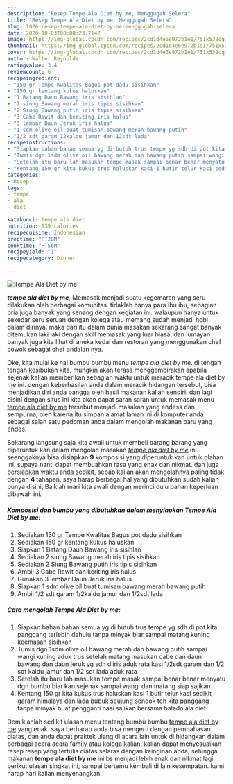 ```yaml
---
description: "Resep Tempe Ala Diet by me, Menggugah Selera"
title: "Resep Tempe Ala Diet by me, Menggugah Selera"
slug: 1026-resep-tempe-ala-diet-by-me-menggugah-selera
date: 2020-10-03T08:08:23.714Z
image: https://img-global.cpcdn.com/recipes/2cd1d4e6e972b1e1/751x532cq70/tempe-ala-diet-by-me-foto-resep-utama.jpg
thumbnail: https://img-global.cpcdn.com/recipes/2cd1d4e6e972b1e1/751x532cq70/tempe-ala-diet-by-me-foto-resep-utama.jpg
cover: https://img-global.cpcdn.com/recipes/2cd1d4e6e972b1e1/751x532cq70/tempe-ala-diet-by-me-foto-resep-utama.jpg
author: Walter Reynolds
ratingvalue: 3.4
reviewcount: 6
recipeingredient:
- "150 gr Tempe Kwalitas Bagus pot dadu sisihkan"
- "150 gr kentang kukus haluskan"
- "1 Batang Daun Bawang iris sisihlan"
- "2 siung Bawang merah iris tipis sisihkan"
- "2 Siung Bawang putih iris tipis sisihkan"
- "3 Cabe Rawit dan keriting iris halus"
- "3 lembar Daun Jeruk iris halus"
- "1 sdm olive oil buat tumisan bawang merah bawang putih"
- "1/2 sdt garam 12kaldu jamur dan 12sdt lada"
recipeinstructions:
- "Siapkan bahan bahan semua yg di butuh trus tempe yg sdh di pot kita panggang terlebih dahulu tanpa minyak biar sampai matang kuning keemasan sisihkan"
- "Tumis dgn 1sdm olive oil bawang merah dan bawang putih sampai wangi kuning aduk trus setelah matang masukan cabe dan daun bawang dan daun jeruk yg sdh diiris aduk rata kasi 1/2sdt garam dan 1/2 sdt kaldu jamur dan 1/2 sdt lada aduk rata"
- "Setelah itu baru lah masukan tempe masak sampai benar benar menyatu dgn bumbu biar kan sejenak sampai wangi dan matang siap sajikan"
- "Kentang 150 gr kita kukus trus haluskan kasi 1 butir telur kasi sedikit garam himalaya dan lada bubuk seujung sendok teh kita panggang tanpa minyak buat pengganti nasi sajikan bersama balado ala diet"
categories:
- Resep
tags:
- tempe
- ala
- diet

katakunci: tempe ala diet 
nutrition: 139 calories
recipecuisine: Indonesian
preptime: "PT28M"
cooktime: "PT56M"
recipeyield: "1"
recipecategory: Dinner

---
```



![Tempe Ala Diet by me](https://img-global.cpcdn.com/recipes/2cd1d4e6e972b1e1/751x532cq70/tempe-ala-diet-by-me-foto-resep-utama.jpg)

<b><i>tempe ala diet by me</i></b>, Memasak menjadi suatu kegemaran yang seru dilakukan oleh berbagai komunitas. tidaklah hanya para ibu ibu, sebagian pria juga banyak yang senang dengan kegiatan ini. walaupun hanya untuk sekedar seru seruan dengan kolega atau memang sudah menjadi hobi dalam dirinya. maka dari itu dalam dunia masakan sekarang sangat banyak ditemukan laki laki dengan skill memasak yang luar biasa, dan lumayan banyak juga kita lihat di aneka kedai dan restoran yang menggunakan chef cowok sebagai chef andalan nya.

Oke, kita mulai ke hal bumbu bumbu menu <i>tempe ala diet by me</i>. di tengah tengah kesibukan kita, mungkin akan terasa menggembirakan apabila sejenak kalian memberikan sebagian waktu untuk meracik tempe ala diet by me ini. dengan keberhasilan anda dalam meracik hidangan tersebut, bisa menjadikan diri anda bangga oleh hasil makanan kalian sendiri. dan lagi disini dengan situs ini kita akan dapat saran saran untuk memasak menu <u>tempe ala diet by me</u> tersebut menjadi masakan yang endess dan sempurna, oleh karena itu simpan alamat laman ini di komputer anda sebagai salah satu pedoman anda dalam mengolah makanan baru yang endes.




Sekarang langsung saja kita awali untuk membeli barang barang yang diperuntuk kan dalam mengolah masakan <u><i>tempe ala diet by me</i></u> ini. seenggaknya bisa disiapkan <b>9</b> komposisi yang diperuntuk kan untuk olahan ini. supaya nanti dapat membuahkan rasa yang enak dan nikmat. dan juga persiapkan waktu anda sedikit, sebab kalian akan mengolahnya paling tidak dengan <b>4</b> tahapan. saya harap berbagai hal yang dibutuhkan sudah kalian punya disini, Baiklah mari kita awali dengan merinci dulu bahan keperluan dibawah ini.

<!--inarticleads1-->

##### Komposisi dan bumbu yang dibutuhkan dalam menyiapkan Tempe Ala Diet by me:

1. Sediakan 150 gr Tempe Kwalitas Bagus pot dadu sisihkan
1. Sediakan 150 gr kentang kukus haluskan
1. Siapkan 1 Batang Daun Bawang iris sisihlan
1. Sediakan 2 siung Bawang merah iris tipis sisihkan
1. Sediakan 2 Siung Bawang putih iris tipis sisihkan
1. Ambil 3 Cabe Rawit dan keriting iris halus
1. Gunakan 3 lembar Daun Jeruk iris halus
1. Siapkan 1 sdm olive oil buat tumisan bawang merah bawang putih
1. Ambil 1/2 sdt garam 1/2kaldu jamur dan 1/2sdt lada




<!--inarticleads2-->

##### Cara mengolah Tempe Ala Diet by me:

1. Siapkan bahan bahan semua yg di butuh trus tempe yg sdh di pot kita panggang terlebih dahulu tanpa minyak biar sampai matang kuning keemasan sisihkan
1. Tumis dgn 1sdm olive oil bawang merah dan bawang putih sampai wangi kuning aduk trus setelah matang masukan cabe dan daun bawang dan daun jeruk yg sdh diiris aduk rata kasi 1/2sdt garam dan 1/2 sdt kaldu jamur dan 1/2 sdt lada aduk rata
1. Setelah itu baru lah masukan tempe masak sampai benar benar menyatu dgn bumbu biar kan sejenak sampai wangi dan matang siap sajikan
1. Kentang 150 gr kita kukus trus haluskan kasi 1 butir telur kasi sedikit garam himalaya dan lada bubuk seujung sendok teh kita panggang tanpa minyak buat pengganti nasi sajikan bersama balado ala diet




Demikianlah sedikit ulasan menu tentang bumbu bumbu <u>tempe ala diet by me</u> yang enak. saya berharap anda bisa mengerti dengan pembahasan diatas, dan anda dapat praktek ulang di acara lain untuk di hidangkan dalam berbagai acara acara family atau kolega kalian. kalian dapat menyesuaikan resep resep yang tertulis diatas selaras dengan keinginan anda, sehingga makanan <b>tempe ala diet by me</b> ini bs menjadi lebih enak dan nikmat lagi. berikut ulasan singkat ini, sampai bertemu kembali di lain kesempatan. kami harap hari kalian menyenangkan.
